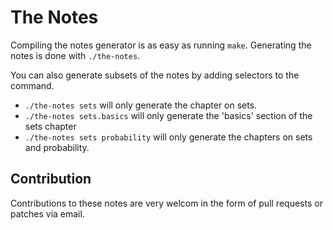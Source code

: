 # The Notes

Compiling the notes generator is as easy as running `make`.
Generating the notes is done with `./the-notes`.

You can also generate subsets of the notes by adding selectors to the command.

- `./the-notes sets` will only generate the chapter on sets.
- `./the-notes sets.basics` will only generate the 'basics' section of the sets chapter
- `./the-notes sets probability` will only generate the chapters on sets and probability.


## Contribution
Contributions to these notes are very welcom in the form of pull requests or patches via email.
